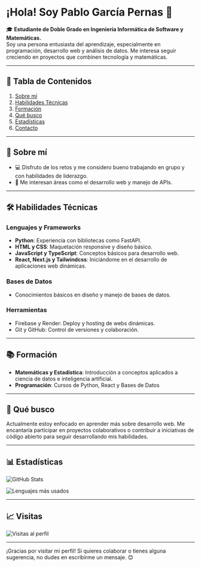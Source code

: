 # ¡Hola! Soy Pablo García Pernas 👋

🎓 **Estudiante de Doble Grado en Ingeniería Informática de Software y Matemáticas.**  
Soy una persona entusiasta del aprendizaje, especialmente en programación, desarrollo web y análisis de datos. Me interesa seguir creciendo en proyectos que combinen tecnología y matemáticas.

---

## 📑 **Tabla de Contenidos**
1. [Sobre mí](#-sobre-mí)
2. [Habilidades Técnicas](#️-habilidades-técnicas)
3. [Formación](#-formación)
4. [Qué busco](#-qué-busco)
5. [Estadísticas](#-estadísticas)
6. [Contacto](#gracias-por-visitar-mi-perfil)

---

## 🌟 **Sobre mí**
- 💻 Disfruto de los retos y me considero bueno trabajando en grupo y con habilidades de liderazgo.
- 🎯 Me interesan áreas como el desarrollo web y manejo de APIs.

---

## 🛠️ **Habilidades Técnicas**
### **Lenguajes y Frameworks**
- **Python**: Experiencia con bibliotecas como FastAPI.
- **HTML y CSS**: Maquetación responsive y diseño básico.
- **JavaScript y TypeScript**: Conceptos básicos para desarrollo web.
- **React, Next.js y Tailwindcss**: Iniciándome en el desarrollo de aplicaciones web dinámicas.

### **Bases de Datos**
- Conocimientos básicos en diseño y manejo de bases de datos.

### **Herramientas**
- Firebase y Render: Deploy y hosting de webs dinámicas.
- Git y GitHub: Control de versiones y colaboración.


---

## 📚 **Formación**
- **Matemáticas y Estadística**: Introducción a conceptos aplicados a ciencia de datos e inteligencia artificial.
- **Programación**: Cursos de Python, React y Bases de Datos

---

## 🌱 **Qué busco**
Actualmente estoy enfocado en aprender más sobre desarrollo web. Me encantaría participar en proyectos colaborativos o contribuir a iniciativas de código abierto para seguir desarrollando mis habilidades.

---

## 📊 **Estadísticas**
![GitHub Stats](https://github-readme-stats.vercel.app/api?username=PabloGarPe&show_icons=true&theme=radical)

![Lenguajes más usados](https://github-readme-stats.vercel.app/api/top-langs/?username=PabloGarPe&layout=compact&theme=radical)

---

## 📈 **Visitas**
![Visitas al perfil](https://komarev.com/ghpvc/?username=PabloGarPe&color=red&style=flat-square)

---

¡Gracias por visitar mi perfil! Si quieres colaborar o tienes alguna sugerencia, no dudes en escribirme un mensaje. 😊
